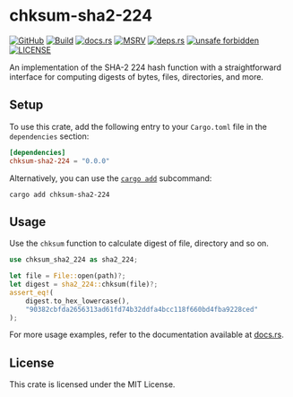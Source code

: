 # chksum-sha2-224

[![GitHub](https://img.shields.io/badge/github-chksum--rs%2Fsha2--224-24292e?style=flat-square&logo=github "GitHub")](https://github.com/chksum-rs/sha2-224)
[![Build](https://img.shields.io/github/actions/workflow/status/chksum-rs/sha2-224/rust.yml?branch=master&style=flat-square&logo=github "Build")](https://github.com/chksum-rs/sha2-224/actions/workflows/rust.yml)
[![docs.rs](https://img.shields.io/docsrs/chksum-sha2-224?style=flat-square&logo=docsdotrs "docs.rs")](https://docs.rs/chksum-sha2-224/)
[![MSRV](https://img.shields.io/badge/MSRV-1.70.0-informational?style=flat-square "MSRV")](https://github.com/chksum-rs/sha2-224/blob/master/Cargo.toml)
[![deps.rs](https://deps.rs/crate/chksum-sha2-224/0.0.0/status.svg?style=flat-square "deps.rs")](https://deps.rs/crate/chksum-sha2-224/0.0.0)
[![unsafe forbidden](https://img.shields.io/badge/unsafe-forbidden-success.svg?style=flat-square "unsafe forbidden")](https://github.com/rust-secure-code/safety-dance)
[![LICENSE](https://img.shields.io/github/license/chksum-rs/sha2-224?style=flat-square "LICENSE")](https://github.com/chksum-rs/sha2-224/blob/master/LICENSE)

An implementation of the SHA-2 224 hash function with a straightforward interface for computing digests of bytes, files, directories, and more.

## Setup

To use this crate, add the following entry to your `Cargo.toml` file in the `dependencies` section:

```toml
[dependencies]
chksum-sha2-224 = "0.0.0"
```

Alternatively, you can use the [`cargo add`](https://doc.rust-lang.org/cargo/commands/cargo-add.html) subcommand:

```shell
cargo add chksum-sha2-224
```

## Usage

Use the `chksum` function to calculate digest of file, directory and so on.

```rust
use chksum_sha2_224 as sha2_224;

let file = File::open(path)?;
let digest = sha2_224::chksum(file)?;
assert_eq!(
    digest.to_hex_lowercase(),
    "90382cbfda2656313ad61fd74b32ddfa4bcc118f660bd4fba9228ced"
);
```

For more usage examples, refer to the documentation available at [docs.rs](https://docs.rs/chksum-sha2-224/).

## License

This crate is licensed under the MIT License.
